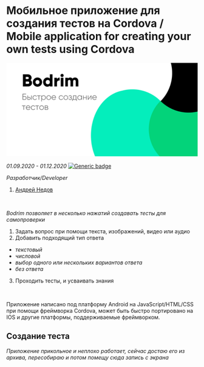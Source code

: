 # Мобильное приложение для создания тестов на Cordova / Mobile application for creating your own tests using Cordova
<img src="/imgs/ad1.png" width="700"/>

*01.09.2020 - 01.12.2020*  [![Generic badge](https://img.shields.io/badge/Status-Closed-red.svg)](https://shields.io/)<br/>

*Разработчик/Developer*
1. [Андрей Недов](https://github.com/Andrey-Nedov-is-a-human)
<br/>

*Bodrim позволяет в несколько нажатий создавать тесты для самопроверки*

1. Задать вопрос при помощи текста, изображений, видео или аудио
2. Добавить подходящий тип ответа
 - *текстовый*
 - *числовой*
 - *выбор одного или нескольких вариантов ответа*
 - *без ответа*

3. Проходить тесты, и усваивать знания
<br/>

Приложение написано под платформу Android на JavaScript/HTML/CSS при помощи фреймворка Cordova, может быть быстро портировано на IOS и другие платформы, поддерживаемые фреймворком.

## Создание теста 

_Приложение прикольное и неплохо работает, сейчас достаю его из архива, пересобираю и потом помещу сюда запись с экрана_
